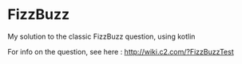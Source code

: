 # FizzBuzz

My solution to the classic FizzBuzz question, using kotlin

For info on the question, see here : http://wiki.c2.com/?FizzBuzzTest

